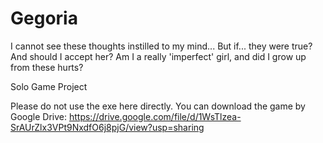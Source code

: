 # Gegoria
I cannot see these thoughts instilled to my mind... But if... they were true? And should I accept her? Am I a really 'imperfect' girl, and did I grow up from these hurts?

Solo Game Project

Please do not use the exe here directly.
You can download the game by Google Drive:
https://drive.google.com/file/d/1WsTlzea-SrAUrZlx3VPt9NxdfO6j8pjG/view?usp=sharing
